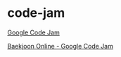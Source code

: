 # code-jam

[Google Code Jam](https://code.google.com/codejam/past-contests)

[Baekjoon Online - Google Code Jam](https://www.acmicpc.net/category/369)
